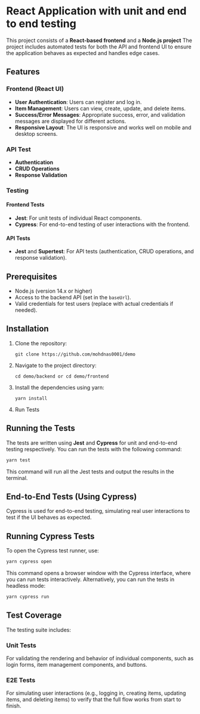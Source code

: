 # React Application with unit and end to end testing

This project consists of a **React-based frontend**  and a **Node.js project** The project includes automated tests for both the API and frontend UI to ensure the application behaves as expected and handles edge cases.

## Features

### Frontend (React UI)
- **User Authentication**: Users can register and log in.
- **Item Management**: Users can view, create, update, and delete items.
- **Success/Error Messages**: Appropriate success, error, and validation messages are displayed for different actions.
- **Responsive Layout**: The UI is responsive and works well on mobile and desktop screens.

### API Test
- **Authentication**
- **CRUD Operations**
- **Response Validation**

### Testing

#### Frontend Tests
- **Jest**: For unit tests of individual React components.
- **Cypress**: For end-to-end testing of user interactions with the frontend.

#### API Tests
- **Jest** and **Supertest**: For API tests (authentication, CRUD operations, and response validation).

## Prerequisites

- Node.js (version 14.x or higher)
- Access to the backend API (set in the `baseUrl`).
- Valid credentials for test users (replace with actual credentials if needed).

## Installation

1. Clone the repository:
    
    ```
    git clone https://github.com/mohdnas0001/demo
    ```

2. Navigate to the project directory:
    
    ```
    cd demo/backend or cd demo/frontend
    ```

3. Install the dependencies using yarn:
   
    ```
    yarn install
    ```

4. Run Tests

## Running the Tests

The tests are written using **Jest** and **Cypress** for unit and end-to-end testing respectively. You can run the tests with the following command:

```bash
yarn test
```
This command will run all the Jest tests and output the results in the terminal.

## End-to-End Tests (Using Cypress)
Cypress is used for end-to-end testing, simulating real user interactions to test if the UI behaves as expected.

## Running Cypress Tests
To open the Cypress test runner, use:

```bash
yarn cypress open
```

This command opens a browser window with the Cypress interface, where you can run tests interactively. Alternatively, you can run the tests in headless mode:

```bash
yarn cypress run
```
## Test Coverage
The testing suite includes:

### Unit Tests
For validating the rendering and behavior of individual components, such as login forms, item management components, and buttons.

### E2E Tests
For simulating user interactions (e.g., logging in, creating items, updating items, and deleting items) to verify that the full flow works from start to finish.



